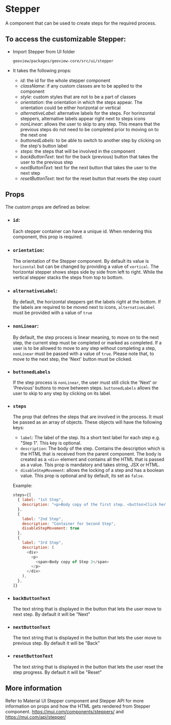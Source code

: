 # Stepper

A component that can be used to create steps for the required process.

## To access the customizable Stepper:

- Import Stepper from UI folder

  ```
  geoview/packages/geoview-core/src/ui/stepper
  ```

- It takes the following props:
  - _id_: the id for the whole stepper component
  - _className_: if any custom classes are to be applied to the component
  - _style_: custom styles that are not to be a part of classes
  - _orientation_: the orientation in which the steps appear. The orientation could be either horizontal or vertical
  - _alternativeLabel_: alternative labels for the steps. For horinzontal steppers, alternative labels appear right next to steps icons
  - _nonLinear_: allows the user to skip to any step. This means that the previous steps do not need to be completed prior to moving on to the next one
  - _buttonedLabels_: to be able to switch to another step by clicking on the step's button label
  - _steps_: the steps that will be involved in the component
  - _backButtonText_: text for the back (previous) button that takes the user to the previous step
  - _nextButtonText_: text for the next button that takes the user to the next step
  - _resetButtonText_: text for the reset button that resets the step count

## Props

The custom props are defined as below:

- ### `id`:

  Each stepper container can have a unique id. When rendering this component, this prop is required.

- ### `orientation`:

  The orientation of the Stepper component. By default its value is `horizontal` but can be changed by providing a value of `vertical`. The horizontal stepper shows steps side by side from left to right. While the vertical stepper stacks the steps from top to bottom.

- ### `alternativeLabel`:

  By default, the horizontal steppers get the labels right at the bottom. If the labels are required to be moved next to icons, `alternativeLabel` must be provided with a value of `true`

- ### `nonLinear`:

  By default, the step process is linear meaning, to move on to the next step, the current step must be completed or marked as completed. If a user is to be allowed to move to any step without completing a step, `nonLinear` must be passed with a value of `true`. Please note that, to move to the next step, the 'Next' button must be clicked.

- ### `buttonedLabels`

  If the step process is `nonLinear`, the user must still click the 'Next' or 'Previous' buttons to move between steps. `buttonedLabels` allows the user to skip to any step by clicking on its label.

- ### `steps`

  The prop that defines the steps that are involved in the process. It must be passed as an array of objects. These objects will have the following keys:

  - `label`: The label of the step. Its a short text label for each step e.g. "Step 1". This key is optional.
  - `description`: The body of the step. Contains the description which is the HTML that is received from the parent component. The body is created as a `<div>` element and contains all the HTML that is passed as a value. Tbis prop is mandatory and takes string, JSX or HTML.
  - `disableStepMovement`: allows the locking of a step and has a boolean value. This prop is optional and by default, its set as `false`.

  Example:

  ```js
  steps={[
    { label: "1st Step",
      description: "<p>Body copy of the first step. <button>Click here</button> for more.</p>"
    },
    {
      label: "2nd Step",
      description: "Container for Second Step",
      disableStepMovement: true
    },
    {
      label: "3rd Step",
      description: (
        <div>
          <p>
            <span>Body copy of Step 2</span>
          </p>
        </div>
      ),
    },
  ]}
  ```

- ### `backButtonText`

  The text string that is displayed in the button that lets the user move to next step. By default it will be "Next"

- ### `nextButtonText`

  The text string that is displayed in the button that lets the user move to previous step. By default it will be "Back"

- ### `resetButtonText`

  The text string that is displayed in the button that lets the user reset the step progress. By default it will be "Reset"

## More information

Refer to Material UI Stepper component and Stepper API for more information on props and how the HTML gets rendered from Stepper component. https://mui.com/components/steppers/ and https://mui.com/api/stepper/
